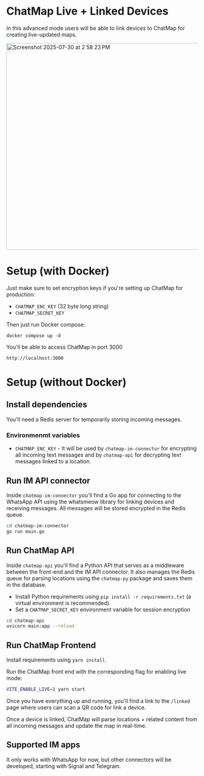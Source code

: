 # ChatMap Live + Linked Devices

In this advanced mode users will be able to link devices to ChatMap
for creating live-updated maps.

<img width="542" alt="Screenshot 2025-07-30 at 2 58 23 PM" src="https://github.com/user-attachments/assets/e867eae1-1788-4ab8-a2a4-968a33e1c275" />

# Setup (with Docker)

Just make sure to set encryption keys if you're setting up ChatMap for production:

* `CHATMAP_ENC_KEY` (32 byte long string)
* `CHATMAP_SECRET_KEY`

Then just run Docker compose:

`docker compose up -d`

You'll be able to access ChatMap in port 3000

`http://localhost:3000`

# Setup (without Docker)

## Install dependencies

You'll need a Redis server for temporarily storing incoming messages.

### Environmenmt variables

* `CHATMAP_ENC_KEY` - It will be used by `chatmap-im-connector` for encrypting all
incoming text messages and by `chatmap-api` for decrypting text messages
linked to a location.

## Run IM API connector

Inside `chatmap-im-connector` you'll find a Go app for connecting to
the WhatsApp API using the whatsmeow library for linking devices and 
receiving messages. All messages will be stored encrypted in the Redis queue.

```bash
cd chatmap-im-connector
go run main.go
```

## Run ChatMap API

Inside `chatmap-api` you'll find a Python API that serves as a middleware between
the front-end and the IM API connector. It also manages the Redis queue for parsing
locations using the `chatmap-py` package and saves them in the database.

* Install Python requirements using `pip install -r requirements.txt` (a virtual environment is recommended).
* Set a `CHATMAP_SECRET_KEY` environment variable for session encryption

```bash
cd chatmap-api
uvicorn main:app --reload
```

## Run ChatMap Frontend

Install requirements using `yarn install`.

Run the ChatMap front end with the corresponding flag for enabling live mode:

```bash
VITE_ENABLE_LIVE=1 yarn start
```

Once you have everything up and running, you'll find a link to the `/linked` page
where users can scan a QR code for link a device. 

Once a device is linked, ChatMap will parse locations + related content from
all incoming messages and update the map in real-time.

## Supported IM apps

It only works with WhatsApp for now, but other connectors will be developed, starting
with Signal and Telegram.